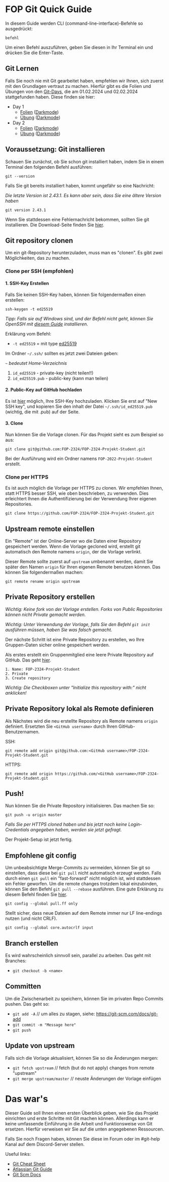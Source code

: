 # FOP Git Quick Guide

In diesem Guide werden CLI (command-line-interface)-Befehle so ausgedrückt:

```shell
befehl
```

Um einen Befehl auszuführen, geben Sie diesen in Ihr Terminal ein und drücken Sie die Enter-Taste.

## Git Lernen

Falls Sie noch nie mit Git gearbeitet haben, empfehlen wir Ihnen, sich zuerst mit den Grundlagen vertraut zu machen.
Hierfür gibt es die Folien und Übungen von den [Git-Days](https://www.d120.de/de/studierende/git-days/), die am 01.02.2024 und 02.02.2024 stattgefunden haben.
Diese finden sie hier:
- Day 1
  - [Folien](https://ci.sourcegrade.org/repository/download/git_workshop_git_days_day_1/277:id/git-days-day-1-RC30.pdf) ([Darkmode](https://ci.sourcegrade.org/repository/download/git_workshop_git_days_day_1/277:id/git-days-day-1-RC30-darkmode.pdf))
  - [Übung](https://ci.sourcegrade.org/repository/download/git_workshop_git_days_exercise_1/279:id/git-days-exercise-1-RC10.pdf) ([Darkmode](https://ci.sourcegrade.org/repository/download/git_workshop_git_days_exercise_1/279:id/git-days-exercise-1-RC10-darkmode.pdf))
- Day 2
  - [Folien](https://ci.sourcegrade.org/repository/download/git_workshop_git_days_day_2/278:id/git-days-day-2-RC6.pdf) ([Darkmode](https://ci.sourcegrade.org/repository/download/git_workshop_git_days_day_2/278:id/git-days-day-2-RC6-darkmode.pdf))
  - [Übung](https://ci.sourcegrade.org/repository/download/git_workshop_git_days_exercise_2/275:id/git-days-exercise-2-RC2.pdf) ([Darkmode](https://ci.sourcegrade.org/repository/download/git_workshop_git_days_exercise_2/275:id/git-days-exercise-2-RC2-darkmode.pdf))

## Voraussetzung: Git installieren

Schauen Sie zunächst, ob Sie schon git installiert haben, indem Sie in einem Terminal den folgenden Befehl ausführen:

```shell
git --version
```

Falls Sie git bereits installiert haben, kommt ungefähr so eine Nachricht:

*Die letzte Version ist 2.43.1. Es kann aber sein, dass Sie eine ältere Version haben*

```shell
git version 2.43.1
```

Wenn Sie stattdessen eine Fehlernachricht bekommen, sollten Sie git installieren. Die Download-Seite finden
Sie [hier](https://git-scm.com/download).

## Git repository clonen

Um ein git-Repository herunterzuladen, muss man es "clonen". Es gibt zwei Möglichkeiten, das zu machen.

### Clone per SSH (empfohlen)

#### 1. SSH-Key Erstellen

Falls Sie keinen SSH-Key haben, können Sie folgendermaßen einen erstellen:

```shell
ssh-keygen -t ed25519
```

*Tipp: Falls sie auf Windows sind, und der Befehl nicht geht, können Sie OpenSSH
mit [diesem Guide](https://docs.microsoft.com/en-us/windows-server/administration/openssh/openssh_install_firstuse) installieren.*

Erklärung vom Befehl:

- `-t ed25519` = mit type [ed25519](https://en.wikipedia.org/wiki/EdDSA)

Im Ordner `~/.ssh/` sollten es jetzt zwei Dateien geben:

*`~` bedeutet Home-Verzeichnis*

1. `id_ed25519` - private-key (nicht teilen!!)
2. `id_ed25519.pub` - public-key (kann man teilen)

#### 2. Public-Key auf GitHub hochladen

Es ist [hier](https://github.com/settings/keys) möglich, Ihre SSH-Key hochzuladen. Klicken Sie erst auf "New SSH key", und
kopieren Sie den inhalt der Datei `~/.ssh/id_ed25519.pub` (wichtig, die mit .pub) auf der Seite.

#### 3. Clone

Nun können Sie die Vorlage clonen. Für das Projekt sieht es zum Beispiel so aus:

```shell
git clone git@github.com:FOP-2324/FOP-2324-Projekt-Student.git
```

Bei der Ausführung wird ein Ordner namens `FOP-2022-Projekt-Student` erstellt.

### Clone per HTTPS

Es ist auch möglich die Vorlage per HTTPS zu clonen. Wir empfehlen Ihnen, statt HTTPS besser SSH, wie oben beschrieben, zu
verwenden. Dies erleichtert Ihnen die Authentifizierung bei der Verwendung Ihrer eigenen Repositories.

```shell
git clone https://github.com/FOP-2324/FOP-2324-Projekt-Student.git
```

## Upstream remote einstellen

Ein "Remote" ist der Online-Server wo die Daten einer Repository gespeichert werden. Wenn die Vorlage gecloned wird, erstellt git
automatisch den Remote namens `origin`, der die Vorlage verlinkt.

Dieser Remote sollte zuerst auf `upstream` umbenannt werden, damit Sie später den Namen `origin` für Ihren eigenen Remote benutzen
können. Das können Sie folgendermaßen machen:

```shell
git remote rename origin upstream
```

## Private Repository erstellen

*Wichtig: Keine fork von der Vorlage erstellen. Forks von Public Repositories können nicht Private gemacht werden.*

*Wichtig: Unter Verwendung der Vorlage, falls Sie den Befehl `git init` ausführen müssen, haben Sie was falsch gemacht.*

Der nächste Schritt ist eine Private Repository zu erstellen, wo Ihre Gruppen-Daten sicher online gespeichert werden.

Als erstes erstellt ein Gruppenmitglied eine leere Private Repository auf GitHub. Das
geht [hier](https://github.com/new).

```
1. Name: FOP-2324-Projekt-Student
2. Private
3. Create repository
```

*Wichtig: Die Checkboxen unter "Initialize this repository with:" nicht anklicken!*

## Private Repository lokal als Remote definieren

Als Nächstes wird die neu erstellte Repository als Remote namens `origin` definiert. Ersetzten Sie `<GitHub username>` durch Ihren
GitHub-Benutzernamen.

SSH:

```shell
git remote add origin git@github.com:<GitHub username>/FOP-2324-Projekt-Student.git
```

HTTPS:

```shell
git remote add origin https://github.com/<GitHub username>/FOP-2324-Projekt-Student.git
```

## Push!

Nun können Sie die Private Repository initialisieren. Das machen Sie so:

```shell
git push -u origin master
```

*Falls Sie per HTTPS cloned haben und bis jetzt noch keine Login-Credentials angegeben haben, werden sie jetzt gefragt.*

Der Projekt-Setup ist jetzt fertig.

## Empfohlene git config

Um unbeabsichtigte Merge-Commits zu vermeiden, können Sie git so einstellen, dass diese bei `git pull` nicht automatisch erzeugt
werden. Falls durch einen `git pull` ein "fast-forward" nicht möglich ist, wird stattdessen ein Fehler geworfen. Um die remote
changes trotzdem lokal einzubinden, können Sie den Befehl `git pull --rebase` ausführen. Eine gute Erklärung zu diesem Befehl
finden Sie [hier](https://www.atlassian.com/git/tutorials/syncing/git-pull).

```shell
git config --global pull.ff only
```

Stellt sicher, dass neue Dateien auf dem Remote immer nur LF line-endings nutzen (und nicht CRLF).

```shell
git config --global core.autocrlf input
```

## Branch erstellen

Es wird wahrscheinlich sinnvoll sein, parallel zu arbeiten. Das geht mit Branches:

- `git checkout -b <name>`

## Committen

Um die Zwischenarbeit zu speichern, können Sie im privaten Repo Commits pushen. Das geht so:

- `git add -A` // um alles zu stagen, siehe: https://git-scm.com/docs/git-add
- `git commit -m "Message here"`
- `git push`

## Update von upstream

Falls sich die Vorlage aktualisiert, können Sie so die Änderungen mergen:

- `git fetch upstream` // fetch (but do not apply) changes from remote "upstream"
- `git merge upstream/master` // neuste Änderungen der Vorlage einfügen

# Das war's

Dieser Guide soll Ihnen einen ersten Überblick geben, wie Sie das Projekt einrichten und erste Schritte mit Git machen können.
Allerdings kann er keine umfassende Einführung in die Arbeit und Funktionsweise von Git ersetzen. Hierfür verweisen wir Sie auf
die unten angegebenen Ressourcen.

Falls Sie noch Fragen haben, können Sie diese im Forum oder im #git-help Kanal auf dem Discord-Server stellen.

Useful links:

- [Git Cheat Sheet](https://education.github.com/git-cheat-sheet-education.pdf)
- [Atlassian Git Guide](https://www.atlassian.com/git/tutorials)
- [Git Scm Docs](https://git-scm.com/docs)
